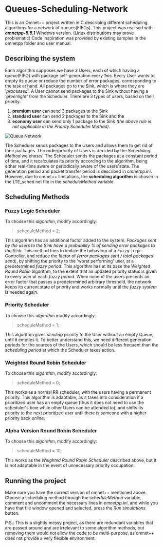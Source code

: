 # Queues-Scheduling-Network
This is an Omnet++ project written in C describing different scheduling algorithms for a network of queues(FIFOs).
This project was realised with **_omnetpp-5.5.1_** Windows version. (Linux distributions may prove problematic)
Code inspiration was provided by existing samples in the omnetpp folder and user manual.

## Describing the system

Each algorithm supposes we have 3 Users, each of which having a queue(FIFO) with package self-generation every *1ms*.
Every User wants to empty its queue or reduce the number of error packages, corresponding to the task at hand.
All packages go to the Sink, which is where they are '_processed_'.
A User cannot send packages to the Sink without having a _'greenlight'_ from the Scheduler. There are 3 types of users, based on their priority: 
1. **premium user** can send 3 packages to the Sink
2. **standard user** can send 2 packages to the Sink and the 
3. **economy user** can send only 1 package to the Sink
_(the above rule is not applicable in the Priority Scheduler Method)_.

![Queue Network](https://i.imgur.com/dadD22m.png)

The Scheduler sends packages to the Users and allows them to get rid of their packages. The order/priority of Users is decided by the _Scheduling Method_ we chose/. The Scheduler sends the packages at a constant period of time, and it recalculates its priority according to the algorithm, being either real-time aware or periodically aware of the users'state.
The generation period and packet transfer period is described in _omnetpp.ini_.
However, due to omnet++ limitations, the **scheduling algorithm** is chosen in the LTE_sched.net file in the _scheduleMethod_ variable.

## Scheduling Methods
### Fuzzy Logic Scheduler
To choose this _algorithm_, modify accordingly:
>scheduleMethod = 2;

This algorithm has an additional factor added to the system: _Packages sent by the users to the Sink have a probability % of sending error packages to the Sink._ This method tries to imitate the behaviour of a Fuzzy Logic Controller, and reduce the factor of _(error packages sent / total packages send)_, by shifting the priority to the 'worst performing' user, at a predetermined _fuzzy period_. This algorithm has at its base the _Weighted Round Robin_ algorithm, to the extent that an updated priority status is given to every user at each _fuzzy period_. When none of the users presents an error factor that passes a predetermined arbitrary threshold, the network keeps its current state of priority and works normally until the _fuzzy system_ is needed again.

### Priority Scheduler
To choose this _algorithm_ modify accordingly:
>scheduleMethod = 1;

This algorithm gives _sending_ priority to the User without an empty Queue, until it empties it. To better understand this, we need different generation periods for the sources of the Users, which should be less frequent than the _scheduling period_ at which the Scheduler takes action.

### Weighted Round Robin Scheduler
To choose this _algorithm_, modify accordingly:
>scheduleMethod = 0;

This works as a normal RR scheduler, with the users having a permanent priority. This algorithm is adaptable, as it takes into consideration if a prioritized user has an empty queue (thus it does not need to use the scheduler's time while other Users can be attended to), and shifts its priority to the next prioritized user until there is someone with a higher priority back _online_.

### Alpha Version Round Robin Scheduler
To choose this _algorithm_, modify accordingly:
>scheduleMethod = 10;

This works as the _Weighted Round Robin Scheduler_ described above, but it is not adaptable in the event of unnecessary priority occupation.

## Running the project
Make sure you have the correct version of omnet++ mentioned above. Choose a scheduling method through the _scheduleMethod_ variable, comment and uncomment the necessary lines in _omnetpp.ini_, and while you have that file window opened and selected, press the _Run simulations_ button.

P.S.: This is a slightly messy project, as there are redundant variables that are passed around and are irrelevant to some algorithm methods, but removing them would not allow the code to be multi-purpose, as omnet++ does not provide a very flexible environment.

